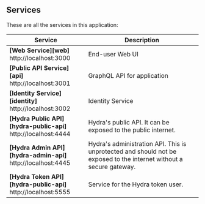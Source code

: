 ## Services

These are all the services in this application:

| Service                                                           | Description                                                                                                         |
| ----------------------------------------------------------------- | ------------------------------------------------------------------------------------------------------------------- |
| **[Web Service][web]**<br>http://localhost:3000                   | End-user Web UI
| **[Public API Service][api]**<br>http://localhost:3001            | GraphQL API for application
| **[Identity Service][identity]**<br>http://localhost:3002         | Identity Service
| **[Hydra Public API][hydra-public-api]**<br>http://localhost:4444 | Hydra's public API. It can be exposed to the public internet.                                                       |
| **[Hydra Admin API][hydra-admin-api]**<br>http://localhost:4445   | Hydra's administration API. This is unprotected and should not be exposed to the internet without a secure gateway. 
| **[Hydra Token API][hydra-public-api]**<br>http://localhost:5555  | Service for the Hydra token user.         